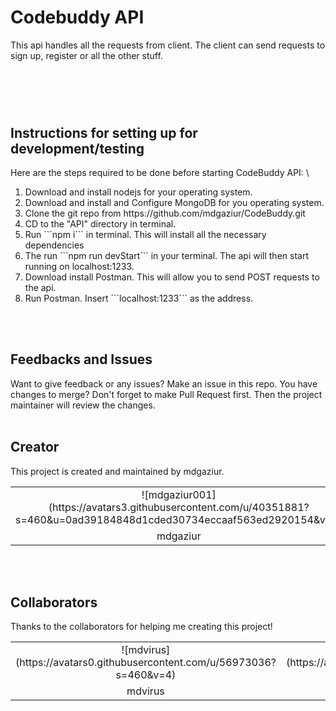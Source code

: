# Codebuddy API
This api handles all the requests from client. The client can send requests to sign up, register or all the other stuff.
#
<br/>
<br/>

## Instructions for setting up for development/testing

Here are the steps required to be done before starting CodeBuddy API: \
<ol>
    <li> Download and install nodejs for your operating system.</li>
    <li> Download and install and Configure MongoDB for you operating system.</li>
    <li> Clone the git repo from https://github.com/mdgaziur/CodeBuddy.git</li>
    <li> CD to the "API" directory in terminal.</li>
    <li> Run ```npm i``` in terminal. This will install all the necessary dependencies</li>
    <li> The run ```npm run devStart``` in your terminal. The api will then start running on localhost:1233.</li>
    <li> Download install Postman. This will allow you to send POST requests to the api.</li>
    <li> Run Postman. Insert ```localhost:1233``` as the address.</li>
</ol>
<br/>
<br/>

## Feedbacks and Issues
Want to give feedback or any issues? Make an issue in this repo. You have changes to merge? Don't forget to make Pull Request first. Then the project maintainer will review the changes.
<br/>
<br/>

## Creator
This project is created and maintained by mdgaziur.
<table align="center">
    <tr>
        <td align="center">
            ![mdgaziur001](https://avatars3.githubusercontent.com/u/40351881?s=460&u=0ad39184848d1cded30734eccaaf563ed2920154&v=4)
        </td>
    </tr>
    <tr>
        <td align="center">
            mdgaziur
        </td>
    </tr>
</table>
<br/>
<br/>

## Collaborators
Thanks to the collaborators for helping me creating this project!
<br/>
<table align="center">
    <tr>
        <td align="center">![mdvirus](https://avatars0.githubusercontent.com/u/56973036?s=460&v=4)</td>
        <td align="center">
            ![kazimahin](https://avatars2.githubusercontent.com/u/44231614?s=460&v=4)
        </td>
    </tr>
    <tr>
        <td align="center">
        mdvirus
        </td>
        <td align="center">
        kazimahin
        </td>
    </tr>
</table>
